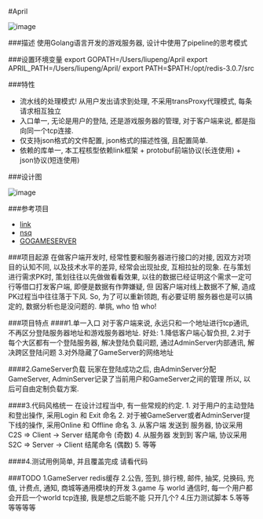 #April

![image](https://github.com/pengliu-sai/April/Logo.png)


###描述
使用Golang语言开发的游戏服务器, 设计中使用了pipeline的思考模式


###设置环境变量
    export GOPATH=/Users/liupeng/April
    export APRIL_PATH=/Users/liupeng/April/
    export PATH=$PATH:/opt/redis-3.0.7/src

###特性
*   流水线的处理模式! 从用户发出请求到处理, 不采用transProxy代理模式, 每条请求相互独立
*   入口单一, 无论是用户的登陆, 还是游戏服务器的管理, 对于客户端来说, 都是指向同一个tcp连接.
*   仅支持json格式的文件配置, json格式的描述性强, 且配置简单.
*   依赖的库单一, 本工程核型依赖link框架 + protobuf前端协议(长连使用) + json协议(短连使用)

###设计图

![image](https://github.com/pengliu-sai/April/April.png)


###参考项目
*   [link](https://github.com/funny/link)
*   [nsq](https://github.com/nsqio/nsq)
*   [GOGAMESERVER](https://github.com/yicaoyimuys/GoGameServer)


###项目起源
    在做客户端开发时, 经常性要和服务器进行接口的对接, 因双方对项目的认知不同, 以及技术水平的差异, 经常会出现扯皮, 互相拉扯的现象.
    在与策划进行需求PK时, 策划往往以先做做看看效果, 以往的数据已经证明这个需求一定可行等借口打发客户端, 即便是数据有作弊嫌疑, 但
    因客户端对线上数据不了解, 造成PK过程当中往往落于下风.
    So, 为了可以重新领跑, 有必要证明 服务器也是可以搞定的, 数据分析也是没问题的.
    单挑, who 怕 who!


###项目特点
####1.单一入口
    对于客户端来说, 永远只和一个地址进行tcp通讯, 不再区分登陆服务器地址和游戏服务器地址.
    好处:
        1.降低客户端心智负担,
        2.对于每个大区都有一个登陆服务器, 解决登陆负载问题, 通过AdminServer内部通讯, 解决跨区登陆问题
        3.对外隐藏了GameServer的网络地址

####2.GameServer负载
    玩家在登陆成功之后, 由AdminServer分配GameServer, AdminServer记录了当前用户和GameServer之间的管理
    所以, 以后可自由定制负载方案.

####3.代码风格统一
    在设计过程当中, 有一些常规的约定.
    1. 对于用户的主动登陆和登出操作, 采用Login 和 Exit 命名
    2. 对于被GameServer或者AdminServer提下线的操作, 采用Online 和 Offline 命名
    3. 从客户端 发送到 服务器, 协议采用 C2S => Client -> Server 结尾命令 (奇数)
    4. 从服务器 发到到 客户端, 协议采用 S2C => Server -> Client 结尾命名 (偶数)
    5. 等等

####4.测试用例简单, 并且覆盖完成
    请看代码



###TODO
    1.GameServer redis缓存
    2.公告, 签到, 排行榜, 邮件, 抽奖, 兑换码, 充值, 计费点, 通知, 商城等通用模块的开发
    3.game 与 world 通信时, 每一个用户都会开启一个world tcp连接, 我是想之后能不能 只开几个?
    4.压力测试脚本
    5.等等等等等等